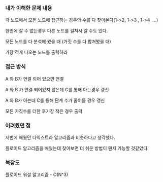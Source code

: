 ### 내가 이해한 문제 내용

각 노드에서 모든 노드에 접근하는 경우의 수를 다 찾아본다(1->2, 1->3 , 1->4 ....)

한번에 갈 수 없는경우 다른 노드를 걸쳐서 갈 수도 있다.

모든 노드를 다 분석해 봤을 때 (가짓 수를 다 합쳐봤을 때)

가장 적게 나오는 노드를 출력하라

### 접근 방식

A 와 B가 연결 되어 있으면 연결

A 와 B 가 연결 되어있지 않은데 C를 통해 아는경우 갱신

A 와 B가 아는데 C를 통해 단계 수가 줄어들 경우 갱신

모든 가짓수를 더한 후가장 작은 경우 출력 

### 어려웠던 점

저번에 배웠던 다익스트라 알고리즘과 비슷하다고 생각했다. 

플로이드 알고리즘을 배웠는데 찾아보면 더 쉬운 방법이 왠지 가능할 것같았다. 

### 복잡도

플로이드 워셜 알고리즘 - O(N^3)

